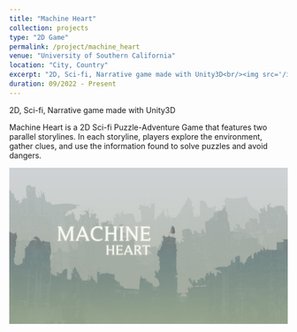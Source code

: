 ```yaml
---
title: "Machine Heart"
collection: projects
type: "2D Game"
permalink: /project/machine_heart
venue: "University of Southern California"
location: "City, Country"
excerpt: "2D, Sci-fi, Narrative game made with Unity3D<br/><img src='/images/machineheart.png'>"
duration: 09/2022 - Present
---
```

2D, Sci-fi, Narrative game made with Unity3D

Machine Heart is a 2D Sci-fi Puzzle-Adventure Game that features two parallel storylines. In each storyline, players explore the environment, gather clues, and use the information found to solve puzzles and avoid dangers.

![](/images/machineheart.png)
